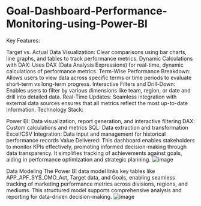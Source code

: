 # Goal-Dashboard-Performance-Monitoring-using-Power-BI
Key Features:

Target vs. Actual Data Visualization: Clear comparisons using bar charts, line graphs, and tables to track performance metrics.
Dynamic Calculations with DAX: Uses DAX (Data Analysis Expressions) for real-time, dynamic calculations of performance metrics.
Term-Wise Performance Breakdown: Allows users to view data across specific terms or time periods to evaluate short-term vs long-term progress.
Interactive Filters and Drill-Down: Enables users to filter by various dimensions like team, region, or date and drill into detailed data.
Real-Time Updates: Seamless integration with external data sources ensures that all metrics reflect the most up-to-date information.
Technology Stack:

Power BI: Data visualization, report generation, and interactive filtering
DAX: Custom calculations and metrics
SQL: Data extraction and transformation
Excel/CSV Integration: Data input and management for historical performance records
Value Delivered: This dashboard enables stakeholders to monitor KPIs effectively, promoting informed decision-making through data transparency. 
It simplifies tracking of achievements against goals, aiding in performance optimization and strategic planning.
![image](https://github.com/user-attachments/assets/1080cebc-426d-481f-902b-7d405dcbc11a)

Data Modeling
The Power BI data model links key tables like APP_APF_SYS_OMO_Act, Target data, and Goals, enabling seamless tracking of marketing performance metrics across divisions, regions, and mediums. 
This structured model supports comprehensive analysis and reporting for data-driven decision-making.
![image](https://github.com/user-attachments/assets/9bfe05b3-9ea9-4305-9ca1-b215f7b845f7)
